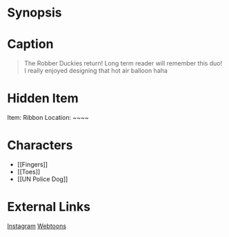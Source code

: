 # Synopsis


# Caption
> The Robber Duckies return! Long term reader will remember this duo!
> I really enjoyed designing that hot air balloon haha

# Hidden Item
Item: Ribbon
Location: ~~~~

# Characters
* [[Fingers]]
* [[Toes]]
* [[UN Police Dog]]

# External Links
[Instagram](https://www.instagram.com/p/CKKnkeSDI2C/?igshid=YmMyMTA2M2Y=)
[Webtoons](https://www.webtoons.com/en/challenge/twistwood-tales/72-the-robber-duckies/viewer?title_no=344740&episode_no=78)